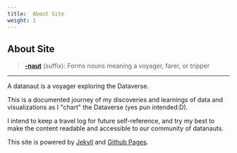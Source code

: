 ```yaml
---
title:  About Site
weight: 1
---
```


## About Site

>   **[-naut][]** (suffix): 
>   Forms nouns meaning a voyager, farer, or tripper

------

A datanaut is a voyager exploring the Dataverse.
 
This is a documented journey of my discoveries and learnings of data and visualizations as I "chart" the Dataverse
(yes pun intended:D).

I intend to keep a travel log for future self-reference, and try my best to make the content readable and accessible to 
our community of datanauts.

This site is powered by [Jekyll][] and [Github Pages][].


<!-- links -->
[-naut]: http://en.wiktionary.org/wiki/-naut
[Jekyll]: http://jekyllrb.com/
[Github Pages]: https://pages.github.com/
